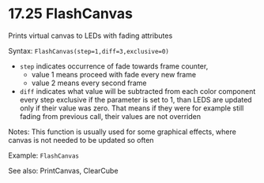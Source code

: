# 17.25 FlashCanvas 

Prints virtual canvas to LEDs with fading attributes 

Syntax: `FlashCanvas(step=1,diff=3,exclusive=0)`

* `step` indicates occurrence of fade towards frame counter, 
  * value 1 means proceed with fade every new frame
  * value 2 means every second frame
* `diff` indicates what value will be subtracted from each color component every step exclusive if the parameter is set to 1, than LEDS are updated only if their value was zero. That means if they were for example still fading from previous call, their values are not overriden 

Notes: This function is usually used for some graphical effects, where canvas is not needed to be updated so often 

Example: `FlashCanvas` 

See also: PrintCanvas, ClearCube

